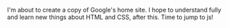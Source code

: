 I'm about to create a copy of Google's home site. I hope to understand fully and learn new things about HTML and CSS, after this. Time to jump to js!